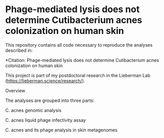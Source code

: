 # Phage-mediated lysis does not determine Cutibacterium acnes colonization on human skin

This repository contains all code necessary to reproduce the analyses described in:

*Citation: Phage-mediated lysis does not determine Cutibacterium acnes colonization on human skin

This project is part of my postdoctoral research in the Lieberman Lab (https://lieberman.science/research/).

Overview

The analyses are grouped into three parts:

C. acnes genomic analysis

C. acnes liquid phage infectivity assay

C. acnes and its phage analysis in skin metagenomes

